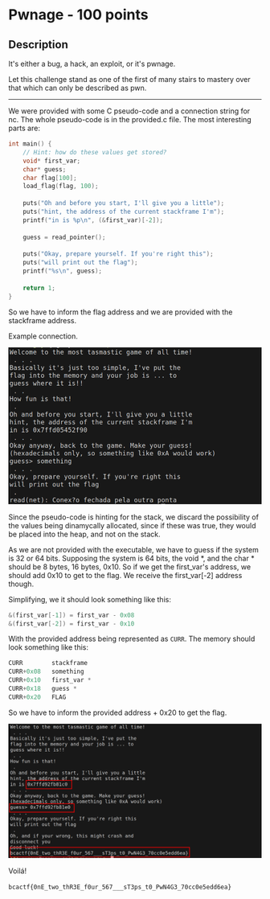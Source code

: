 # Pwnage - 100 points
## Description
It's either a bug, a hack, an exploit, or it's pwnage.

Let this challenge stand as one of the first of many stairs to mastery over that which can only be described as pwn.

---

We were provided with some C pseudo-code and a connection string for nc.
The whole pseudo-code is in the provided.c file.
The most interesting parts are:
```C
int main() {
    // Hint: how do these values get stored?
    void* first_var;
    char* guess;
    char flag[100];
    load_flag(flag, 100);

    puts("Oh and before you start, I'll give you a little");
    puts("hint, the address of the current stackframe I'm");
    printf("in is %p\n", (&first_var)[-2]);

    guess = read_pointer();

    puts("Okay, prepare yourself. If you're right this");
    puts("will print out the flag");
    printf("%s\n", guess);

    return 1;
}
```

So we have to inform the flag address and we are provided with the stackframe
address. 

Example connection.

![example](example.png "example connection")

Since the pseudo-code is hinting for the stack, we discard the possibility of 
the values being dinamycally allocated, since if these was true, they would be placed 
into the heap, and not on the stack.

As we are not provided with the executable, we have to guess if the system is 32 or 64 bits.
Supposing the system is 64 bits, the void *, and the char * should be 8 bytes, 16 bytes, 0x10.
So if we get the first_var's address, we should add 0x10 to get to the flag. We receive the first_var[-2] address though.

Simplifying, we it should look something like this:

```C
&(first_var[-1]) = first_var - 0x08
&(first_var[-2]) = first_var - 0x10
```

With the provided address being represented as `CURR`. The memory should look something like this:

```C
CURR        stackframe
CURR+0x08   something
CURR+0x10   first_var *
CURR+0x18   guess *
CURR+0x20   FLAG
```

So we have to inform the provided address + 0x20 to get the flag.

![flag](netcat.png "netcat getting the flag")

Voilá!

`bcactf{0nE_two_thR3E_f0ur_567___sT3ps_t0_PwN4G3_70cc0e5edd6ea}`


